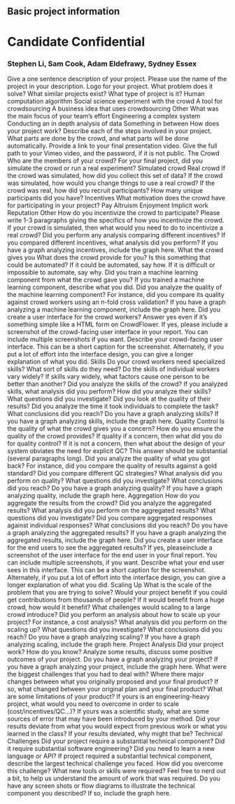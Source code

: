 ## Basic project information
# Candidate Confidential
### Stephen Li, Sam Cook, Adam Eldefrawy, Sydney Essex
Give a one sentence description of your project. Please use the name of the project in your description.
Logo for your project.
What problem does it solve?
What similar projects exist?
What type of project is it?
Human computation algorithm
Social science experiment with the crowd
A tool for crowdsourcing
A business idea that uses crowdsourcing
Other
What was the main focus of your team’s effort
Engineering a complex system
Conducting an in depth analysis of data
Something in between
How does your project work? Describe each of the steps involved in your project. What parts are done by the crowd, and what parts will be done automatically.
Provide a link to your final presentation video. Give the full path to your Vimeo video, and the password, if it is not public.
The Crowd
Who are the members of your crowd?
For your final project, did you simulate the crowd or run a real experiment?
Simulated crowd
Real crowd
If the crowd was simulated, how did you collect this set of data?
If the crowd was simulated, how would you change things to use a real crowd?
If the crowd was real, how did you recruit participants?
How many unique participants did you have?
Incentives
What motivation does the crowd have for participating in your project?
Pay
Altruism
Enjoyment
Implicit work
Reputation
Other
How do you incentivize the crowd to participate? Please write 1-3 paragraphs giving the specifics of how you incentivize the crowd. If your crowd is simulated, then what would you need to do to incentivize a real crowd?
Did you perform any analysis comparing different incentives?
If you compared different incentives, what analysis did you perform? If you have a graph analyzing incentives, include the graph here.
What the crowd gives you
What does the crowd provide for you?
Is this something that could be automated?
If it could be automated, say how. If it is difficult or impossible to automate, say why.
Did you train a machine learning component from what the crowd gave you?
If you trained a machine learning component, describe what you did.
Did you analyze the quality of the machine learning component? For instance, did you compare its quality against crowd workers using an n-fold cross validation?
If you have a graph analyzing a machine learning component, include the graph here.
Did you create a user interface for the crowd workers? Answer yes even if it’s something simple like a HTML form on CrowdFlower.
If yes, please include a screenshot of the crowd-facing user interface in your report. You can include multiple screenshots if you want.
Describe your crowd-facing user interface. This can be a short caption for the screenshot. Alternately, if you put a lot of effort into the interface design, you can give a longer explanation of what you did.
Skills
Do your crowd workers need specialized skills?
What sort of skills do they need?
Do the skills of individual workers vary widely?
If skills vary widely, what factors cause one person to be better than another?
Did you analyze the skills of the crowd?
If you analyzed skills, what analysis did you perform? How did you analyze their skills? What questions did you investigate? Did you look at the quality of their results? Did you analyze the time it took individuals to complete the task? What conclusions did you reach?
Do you have a graph analyzing skills? If you have a graph analyzing skills, include the graph here.
Quality Control
Is the quality of what the crowd gives you a concern?
How do you ensure the quality of the crowd provides?
If quality if a concern, then what did you do for quality control? If it is not a concern, then what about the design of your system obviates the need for explicit QC? This answer should be substantial (several paragraphs long).
Did you analyze the quality of what you got back? For instance, did you compare the quality of results against a gold standard? Did you compare different QC strategies?
What analysis did you perform on quality?
What questions did you investigate? What conclusions did you reach?
Do you have a graph analyzing quality? If you have a graph analyzing quality, include the graph here.
Aggregation
How do you aggregate the results from the crowd?
Did you analyze the aggregated results?
What analysis did you perform on the aggregated results? What questions did you investigate? Did you compare aggregated responses against individual responses? What conclusions did you reach?
Do you have a graph analyzing the aggregated results? If you have a graph analyzing the aggregated results, include the graph here.
Did you create a user interface for the end users to see the aggregated results? If yes, pleaseinclude a screenshot of the user interface for the end user in your final report. You can include multiple screenshots, if you want.
Describe what your end user sees in this interface. This can be a short caption for the screenshot. Alternately, if you put a lot of effort into the interface design, you can give a longer explanation of what you did.
Scaling Up
What is the scale of the problem that you are trying to solve?
Would your project benefit if you could get contributions from thousands of people?
If it would benefit from a huge crowd, how would it benefit?
What challenges would scaling to a large crowd introduce?
Did you perform an analysis about how to scale up your project? For instance, a cost analysis?
What analysis did you perform on the scaling up?
What questions did you investigate? What conclusions did you reach?
Do you have a graph analyzing scaling? If you have a graph analyzing scaling, include the graph here.
Project Analysis
Did your project work? How do you know? Analyze some results, discuss some positive outcomes of your project.
Do you have a graph analyzing your project? If you have a graph analyzing your project, include the graph here.
What were the biggest challenges that you had to deal with?
Where there major changes between what you originally proposed and your final product?
If so, what changed between your original plan and your final product?
What are some limitations of your product? If yours is an engineering-heavy project, what would you need to overcome in order to scale (cost/incentives/QC…)? If yours was a scientific study, what are some sources of error that may have been introduced by your method.
Did your results deviate from what you would expect from previous work or what you learned in the class?
If your results deviated, why might that be?
Technical Challenges
Did your project require a substantial technical component? Did it require substantial software engineering? Did you need to learn a new language or API?
If project required a substantial technical component, describe the largest technical challenge you faced.
How did you overcome this challenge? What new tools or skills were required? Feel free to nerd out a bit, to help us understand the amount of work that was required.
Do you have any screen shots or flow diagrams to illustrate the technical component you described? If so, include the graph here.
